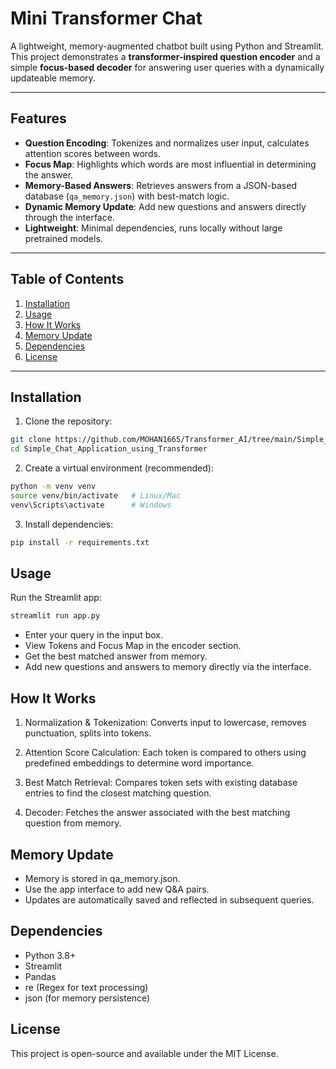 # Mini Transformer Chat

A lightweight, memory-augmented chatbot built using Python and Streamlit. This project demonstrates a **transformer-inspired question encoder** and a simple **focus-based decoder** for answering user queries with a dynamically updateable memory.

---

## Features

- **Question Encoding**: Tokenizes and normalizes user input, calculates attention scores between words.
- **Focus Map**: Highlights which words are most influential in determining the answer.
- **Memory-Based Answers**: Retrieves answers from a JSON-based database (`qa_memory.json`) with best-match logic.
- **Dynamic Memory Update**: Add new questions and answers directly through the interface.
- **Lightweight**: Minimal dependencies, runs locally without large pretrained models.

---

## Table of Contents

1. [Installation](#installation)  
2. [Usage](#usage)  
3. [How It Works](#how-it-works)  
4. [Memory Update](#memory-update)  
5. [Dependencies](#dependencies)  
6. [License](#license)  

---

## Installation

1. Clone the repository:

```bash
git clone https://github.com/MOHAN1665/Transformer_AI/tree/main/Simple_Chat_Application_using_Transformer
cd Simple_Chat_Application_using_Transformer
```

2. Create a virtual environment (recommended):

```bash
python -m venv venv
source venv/bin/activate   # Linux/Mac
venv\Scripts\activate      # Windows
```

3. Install dependencies:
```bash
pip install -r requirements.txt
```

## Usage
Run the Streamlit app:
```bash
streamlit run app.py
```
- Enter your query in the input box.
- View Tokens and Focus Map in the encoder section.
- Get the best matched answer from memory.
- Add new questions and answers to memory directly via the interface.

## How It Works

1. Normalization & Tokenization:
   Converts input to lowercase, removes punctuation, splits into tokens.

2. Attention Score Calculation:
   Each token is compared to others using predefined embeddings to determine word importance.

3. Best Match Retrieval:
   Compares token sets with existing database entries to find the closest matching question.

4. Decoder:
   Fetches the answer associated with the best matching question from memory.

## Memory Update

- Memory is stored in qa_memory.json.
- Use the app interface to add new Q&A pairs.
- Updates are automatically saved and reflected in subsequent queries.

## Dependencies

- Python 3.8+
- Streamlit
- Pandas
- re (Regex for text processing)
- json (for memory persistence)

## License
This project is open-source and available under the MIT License.
